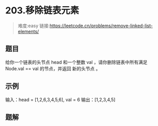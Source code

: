 # 203.移除链表元素

> 难度:easy
> 链接:https://leetcode.cn/problems/remove-linked-list-elements/

## 题目
给你一个链表的头节点 head 和一个整数 val ，请你删除链表中所有满足 Node.val == val 的节点，并返回 新的头节点 。
## 示例
输入：head = [1,2,6,3,4,5,6], val = 6
输出：[1,2,3,4,5]
## 题解

